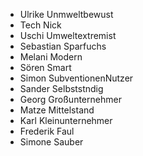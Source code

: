 - Ulrike Unmweltbewust
- Tech Nick
- Uschi Umweltextremist
- Sebastian Sparfuchs
- Melani Modern
- Sören Smart
- Simon SubventionenNutzer
- Sander Selbststndig
- Georg Großunternehmer
- Matze Mittelstand
- Karl Kleinunternehmer
- Frederik Faul
- Simone Sauber
